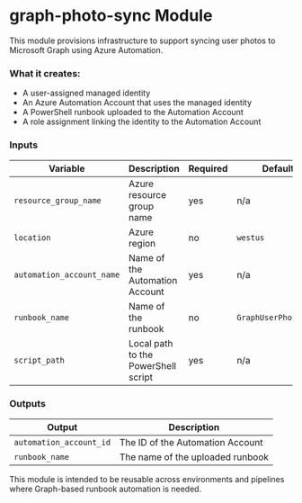 # graph-photo-sync Module

This module provisions infrastructure to support syncing user photos to Microsoft Graph using Azure Automation.

### What it creates:
- A user-assigned managed identity
- An Azure Automation Account that uses the managed identity
- A PowerShell runbook uploaded to the Automation Account
- A role assignment linking the identity to the Automation Account

### Inputs
| Variable                  | Description                          | Required | Default     |
|---------------------------|--------------------------------------|----------|-------------|
| `resource_group_name`     | Azure resource group name            | yes      | n/a         |
| `location`                | Azure region                         | no       | `westus`    |
| `automation_account_name` | Name of the Automation Account       | yes      | n/a         |
| `runbook_name`            | Name of the runbook                  | no       | `GraphUserPhotoSync` |
| `script_path`             | Local path to the PowerShell script | yes      | n/a         |

### Outputs
| Output                  | Description                          |
|-------------------------|--------------------------------------|
| `automation_account_id` | The ID of the Automation Account     |
| `runbook_name`          | The name of the uploaded runbook     |

This module is intended to be reusable across environments and pipelines where Graph-based runbook automation is needed.
